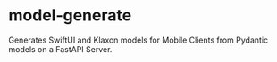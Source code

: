 # model-generate
Generates SwiftUI and Klaxon models for Mobile Clients from Pydantic models on a FastAPI Server. 
